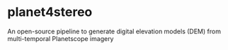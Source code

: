 # planet4stereo
An open-source pipeline to generate digital elevation models (DEM) from multi-temporal Planetscope imagery
